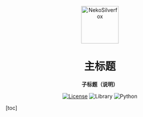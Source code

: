 <p align="center">
 <img width="100px" src="https://raw.githubusercontent.com/NekoSilverFox/NekoSilverfox/403ab045b7d9adeaaf8186c451af7243f5d8f46d/icons/silverfox.svg" align="center" alt="NekoSilverfox" />
 <h1 align="center">主标题</h2>
 <p align="center"><b>子标题（说明）</b></p>
</p>

<div align=center>


[![License](https://img.shields.io/badge/license-Apache%202.0-brightgreen)](LICENSE)
![Library](https://img.shields.io/badge/Library-Scikit--learn-orange)
![Python](https://img.shields.io/badge/Python-3.8+-blue)


<div align=left>
<!-- 顶部至此截止 -->



[toc]


